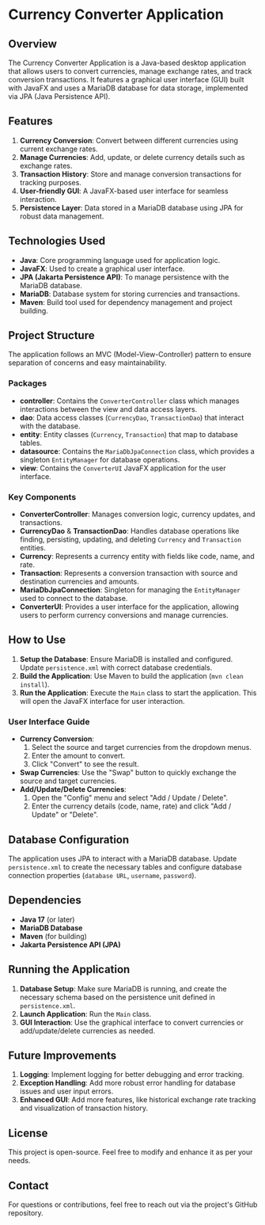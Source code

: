 # Currency Converter Application

## Overview

The Currency Converter Application is a Java-based desktop application that allows users to convert currencies, manage exchange rates, and track conversion transactions. It features a graphical user interface (GUI) built with JavaFX and uses a MariaDB database for data storage, implemented via JPA (Java Persistence API).

## Features

1. **Currency Conversion**: Convert between different currencies using current exchange rates.
2. **Manage Currencies**: Add, update, or delete currency details such as exchange rates.
3. **Transaction History**: Store and manage conversion transactions for tracking purposes.
4. **User-friendly GUI**: A JavaFX-based user interface for seamless interaction.
5. **Persistence Layer**: Data stored in a MariaDB database using JPA for robust data management.

## Technologies Used

- **Java**: Core programming language used for application logic.
- **JavaFX**: Used to create a graphical user interface.
- **JPA (Jakarta Persistence API)**: To manage persistence with the MariaDB database.
- **MariaDB**: Database system for storing currencies and transactions.
- **Maven**: Build tool used for dependency management and project building.

## Project Structure

The application follows an MVC (Model-View-Controller) pattern to ensure separation of concerns and easy maintainability.

### Packages

- **controller**: Contains the `ConverterController` class which manages interactions between the view and data access layers.
- **dao**: Data access classes (`CurrencyDao`, `TransactionDao`) that interact with the database.
- **entity**: Entity classes (`Currency`, `Transaction`) that map to database tables.
- **datasource**: Contains the `MariaDbJpaConnection` class, which provides a singleton `EntityManager` for database operations.
- **view**: Contains the `ConverterUI` JavaFX application for the user interface.

### Key Components

- **ConverterController**: Manages conversion logic, currency updates, and transactions.
- **CurrencyDao** & **TransactionDao**: Handles database operations like finding, persisting, updating, and deleting `Currency` and `Transaction` entities.
- **Currency**: Represents a currency entity with fields like code, name, and rate.
- **Transaction**: Represents a conversion transaction with source and destination currencies and amounts.
- **MariaDbJpaConnection**: Singleton for managing the `EntityManager` used to connect to the database.
- **ConverterUI**: Provides a user interface for the application, allowing users to perform currency conversions and manage currencies.

## How to Use

1. **Setup the Database**: Ensure MariaDB is installed and configured. Update `persistence.xml` with correct database credentials.
2. **Build the Application**: Use Maven to build the application (`mvn clean install`).
3. **Run the Application**: Execute the `Main` class to start the application. This will open the JavaFX interface for user interaction.

### User Interface Guide

- **Currency Conversion**:
  1. Select the source and target currencies from the dropdown menus.
  2. Enter the amount to convert.
  3. Click "Convert" to see the result.
- **Swap Currencies**: Use the "Swap" button to quickly exchange the source and target currencies.
- **Add/Update/Delete Currencies**:
  1. Open the "Config" menu and select "Add / Update / Delete".
  2. Enter the currency details (code, name, rate) and click "Add / Update" or "Delete".

## Database Configuration

The application uses JPA to interact with a MariaDB database. Update `persistence.xml` to create the necessary tables and configure database connection properties (`database URL`, `username`, `password`).

## Dependencies

- **Java 17** (or later)
- **MariaDB Database**
- **Maven** (for building)
- **Jakarta Persistence API (JPA)**

## Running the Application

1. **Database Setup**: Make sure MariaDB is running, and create the necessary schema based on the persistence unit defined in `persistence.xml`.
2. **Launch Application**: Run the `Main` class.
3. **GUI Interaction**: Use the graphical interface to convert currencies or add/update/delete currencies as needed.

## Future Improvements

1. **Logging**: Implement logging for better debugging and error tracking.
2. **Exception Handling**: Add more robust error handling for database issues and user input errors.
3. **Enhanced GUI**: Add more features, like historical exchange rate tracking and visualization of transaction history.

## License

This project is open-source. Feel free to modify and enhance it as per your needs.

## Contact

For questions or contributions, feel free to reach out via the project's GitHub repository.
